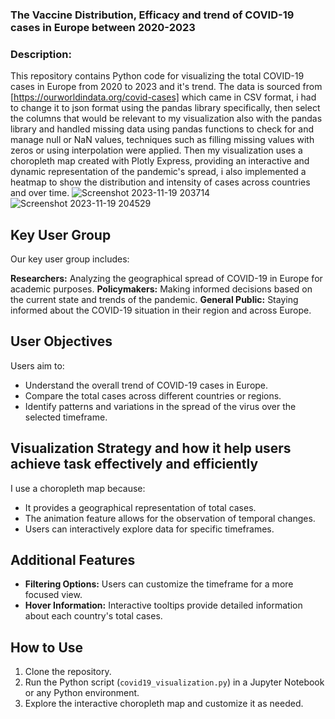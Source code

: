 ### The Vaccine Distribution, Efficacy and trend of COVID-19 cases in Europe between 2020-2023


### Description:

This repository contains Python code for visualizing the total COVID-19 cases in Europe from 2020 to 2023 and it's trend. The data is sourced from [https://ourworldindata.org/covid-cases] which came in CSV format, i had to change it to json format using the pandas library specifically, then select the columns that would be relevant to my visualization also with the pandas library and handled missing data using pandas functions to check for and manage null or NaN values, techniques such as filling missing values with zeros or using interpolation were applied. Then my visualization uses a choropleth map created with Plotly Express, providing an interactive and dynamic representation of the pandemic's spread, i also implemented a heatmap to show the distribution and intensity of cases across countries and over time.
![Screenshot 2023-11-19 203714](https://github.com/PrincepaulIzuogu/The-trend-of-COVID-19-cases-in-Europe-over-time/assets/123191250/71723f59-186c-4c2a-9139-bc5ed0f76fee)
![Screenshot 2023-11-19 204529](https://github.com/PrincepaulIzuogu/The-trend-of-COVID-19-cases-in-Europe-over-time/assets/123191250/2ff91535-d9a1-42f3-ab43-8c25c038bc15)





## Key User Group

Our key user group includes:

**Researchers:** Analyzing the geographical spread of COVID-19 in Europe for academic purposes.
**Policymakers:** Making informed decisions based on the current state and trends of the pandemic.
**General Public:** Staying informed about the COVID-19 situation in their region and across Europe.

## User Objectives

Users aim to:

- Understand the overall trend of COVID-19 cases in Europe.
- Compare the total cases across different countries or regions.
- Identify patterns and variations in the spread of the virus over the selected timeframe.

## Visualization Strategy and how it help users achieve task effectively and efficiently

I use a choropleth map because:

- It provides a geographical representation of total cases.
- The animation feature allows for the observation of temporal changes.
- Users can interactively explore data for specific timeframes.

## Additional Features

- **Filtering Options:** Users can customize the timeframe for a more focused view.
- **Hover Information:** Interactive tooltips provide detailed information about each country's total cases.

## How to Use

1. Clone the repository.
2. Run the Python script (`covid19_visualization.py`) in a Jupyter Notebook or any Python environment.
3. Explore the interactive choropleth map and customize it as needed.
